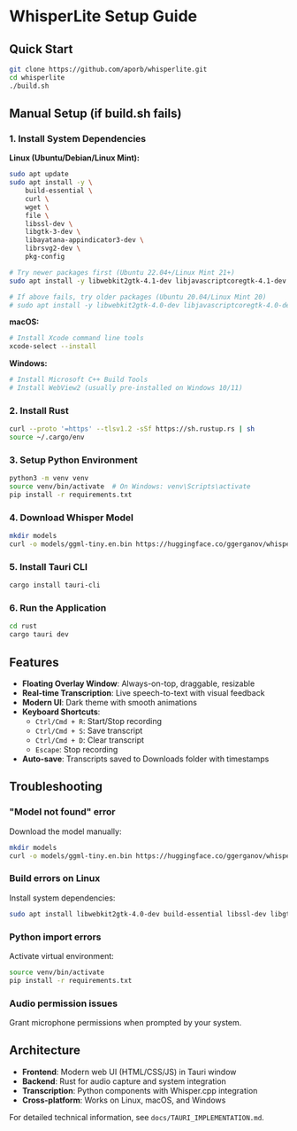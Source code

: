 # WhisperLite Setup Guide

## Quick Start

```bash
git clone https://github.com/aporb/whisperlite.git
cd whisperlite
./build.sh
```

## Manual Setup (if build.sh fails)

### 1. Install System Dependencies

**Linux (Ubuntu/Debian/Linux Mint):**
```bash
sudo apt update
sudo apt install -y \
    build-essential \
    curl \
    wget \
    file \
    libssl-dev \
    libgtk-3-dev \
    libayatana-appindicator3-dev \
    librsvg2-dev \
    pkg-config

# Try newer packages first (Ubuntu 22.04+/Linux Mint 21+)
sudo apt install -y libwebkit2gtk-4.1-dev libjavascriptcoregtk-4.1-dev libsoup-3.0-dev

# If above fails, try older packages (Ubuntu 20.04/Linux Mint 20)
# sudo apt install -y libwebkit2gtk-4.0-dev libjavascriptcoregtk-4.0-dev libsoup2.4-dev
```

**macOS:**
```bash
# Install Xcode command line tools
xcode-select --install
```

**Windows:**
```bash
# Install Microsoft C++ Build Tools
# Install WebView2 (usually pre-installed on Windows 10/11)
```

### 2. Install Rust
```bash
curl --proto '=https' --tlsv1.2 -sSf https://sh.rustup.rs | sh
source ~/.cargo/env
```

### 3. Setup Python Environment
```bash
python3 -m venv venv
source venv/bin/activate  # On Windows: venv\Scripts\activate
pip install -r requirements.txt
```

### 4. Download Whisper Model
```bash
mkdir models
curl -o models/ggml-tiny.en.bin https://huggingface.co/ggerganov/whisper.cpp/resolve/main/models/ggml-tiny.en.bin
```

### 5. Install Tauri CLI
```bash
cargo install tauri-cli
```

### 6. Run the Application
```bash
cd rust
cargo tauri dev
```

## Features

- **Floating Overlay Window**: Always-on-top, draggable, resizable
- **Real-time Transcription**: Live speech-to-text with visual feedback
- **Modern UI**: Dark theme with smooth animations
- **Keyboard Shortcuts**: 
  - `Ctrl/Cmd + R`: Start/Stop recording
  - `Ctrl/Cmd + S`: Save transcript
  - `Ctrl/Cmd + D`: Clear transcript
  - `Escape`: Stop recording
- **Auto-save**: Transcripts saved to Downloads folder with timestamps

## Troubleshooting

### "Model not found" error
Download the model manually:
```bash
mkdir models
curl -o models/ggml-tiny.en.bin https://huggingface.co/ggerganov/whisper.cpp/resolve/main/models/ggml-tiny.en.bin
```

### Build errors on Linux
Install system dependencies:
```bash
sudo apt install libwebkit2gtk-4.0-dev build-essential libssl-dev libgtk-3-dev
```

### Python import errors
Activate virtual environment:
```bash
source venv/bin/activate
pip install -r requirements.txt
```

### Audio permission issues
Grant microphone permissions when prompted by your system.

## Architecture

- **Frontend**: Modern web UI (HTML/CSS/JS) in Tauri window
- **Backend**: Rust for audio capture and system integration  
- **Transcription**: Python components with Whisper.cpp integration
- **Cross-platform**: Works on Linux, macOS, and Windows

For detailed technical information, see `docs/TAURI_IMPLEMENTATION.md`.
